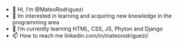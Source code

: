 - 👋 Hi, I’m @MateoRodriguezi
- 👀  Im interested in learning and acquiring new knowledge in the programming area
- 🌱 I’m currently learning HTML, CSS, JS, Phyton and Django
- 📫 How to reach me linkedin.com/in/mateorodriguezi/

<!---
MateoRodriguezi/MateoRodriguezi is a ✨ special ✨ repository because its `README.md` (this file) appears on your GitHub profile.
You can click the Preview link to take a look at your changes.
--->
